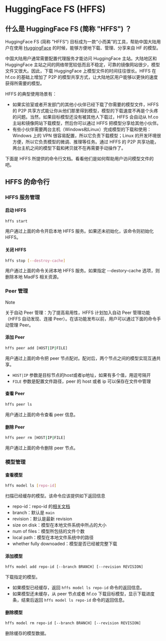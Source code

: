 # HuggingFace FS (HFFS)

## 什么是 HuggingFace FS (简称 "HFFS") ？

HuggingFace FS (简称 "HFFS") 目标成为一款“小而美”的工具，帮助中国大陆用户在使用 [HuggingFace](huggingface.co) 的时候，能够方便地下载、管理、分享来自 HF 的模型。

中国大陆用户通常需要配置代理服务才能访问 HuggingFace 主站。大陆地区和 HuggingFace 主站之间的网络带宽较低而且不稳定，可靠的镜像网站很少，模型文件又很大。因此，下载 HuggingFace 上模型文件的时间往往很长。HFFS 在 hf.co 的基础上增加了 P2P 的模型共享方式，让大陆地区用户能够以更快的速度获得所需要的模型。

HFFS 的典型使用场景有：
- 如果实验室或者开发部门的其他小伙伴已经下载了你需要的模型文件，HFFS 的 P2P 共享方式能让你从他们那里得到模型，模型的下载速度不再是个头疼的问题。当然，如果目标模型还没有被其他人下载过，HFFS 会自动从 hf.co 主站和镜像网站下载模型，然后你可以通过 HFFS 把模型分享给其他小伙伴。
- 有些小伙伴需要两台主机（Windows和Linux）完成模型的下载和使用：Windows 上的 VPN 很容易配置，所以它负责下载模型；Linux 的开发环境很方便，所以它负责模型的微调、推理等任务。通过 HFFS 的 P2P 共享功能，两台主机之间的模型下载和拷贝就不在再需要手动操作了。

下面是 HFFS 所提供的命令行文档。看看他们是如何帮助用户访问模型文件的吧。

## HFFS 的命令行

### HFFS 服务管理

#### 启动 HFFS
```bash
hffs start
```
用户通过上面的命令开启本地 HFFS 服务。如果还未初始化，该命令则初始化 HFFS。

#### 关闭 HFFS
```bash
hffs stop [--destroy-cache]
```
用户通过上面的命令关闭本地 HFFS 服务。如果指定 --destory-cache 选项，则删除本地 MadFS 相关资源。

### Peer 管理
> [!NOTE] 
> 关于自动 Peer 管理：为了提高易用性，HFFS 计划加入自动 Peer 管理功能（HFFS 自动发现、连接 Peer）。在该功能发布以前，用户可以通过下面的命令手动管理 Peer。

#### 添加 Peer
```bash
hffs peer add [HOST|IP|FILE]
```
用户通过上面的命令把 peer 节点配对。配对后，两个节点之间的模型实现互通共享。
- `HOST|IP` 参数是目标节点的host或者ip地址，如果有多个值，用逗号隔开
- `FILE` 参数是配置文件路径，peer 的 host 或者 ip 可以保存在文件中管理
#### 查看 Peer
```bash
hffs peer ls
```
用户通过上面的命令查看 peer 信息。
#### 删除 Peer
```bash
hffs peer rm [HOST|IP|FILE]
```
用户通过上面的命令删除 peer 节点。

### 模型管理
#### 查看模型
```bash
hffs model ls [repo-id]
```
扫描已经缓存的模型。该命令应该提供如下返回信息
- repo-id：repo-id 的[相关文档](https://huggingface.co/docs/hub/en/api#get-apimodelsrepoid-or-apimodelsrepoidrevisionrevision)
- branch：默认是 `main` 
- revision：默认是最新 revision
- size on disk：模型在本地文件系统中所占的大小
- num of files：模型所包括的文件个数
- local path：模型在本地文件系统中的路径
- whether fully downoaded：模型是否已经被完整下载
#### 添加模型
```bash
hffs model add repo-id [--branch BRANCH] [--revision REVISION]
```
下载指定的模型。
- 如果模型已经缓存，返回 `hffs model ls repo-id` 命令的返回信息。
- 如果模型还未缓存，从 peer 节点或者 hf.co 下载目标模型，显示下载进度条，结束后返回 `hffs model ls repo-id` 命令的返回信息。
#### 删除模型
```bash
hffs model rm repo-id [--branch BRANCH] [--revision REVISION]
```
删除缓存的模型数据。